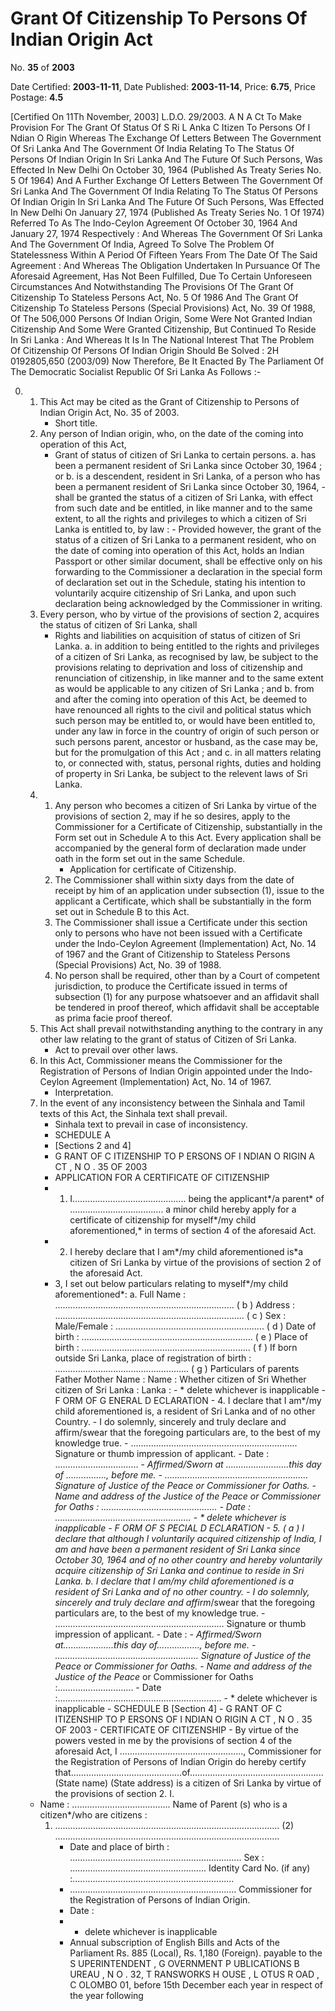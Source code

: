 # Grant Of Citizenship To Persons Of Indian Origin  Act

No. **35** of **2003**

Date Certified: **2003-11-11**, Date Published: **2003-11-14**, Price: **6.75**, Price Postage: **4.5**

[Certified On 11Th November, 2003]
L.D.O. 29/2003.
A N  A Ct   To   Make   Provision   For   The   Grant   Of   Status   Of  S Ri  L Anka C Itizen   To   Persons   Of  I Ndian  O Rigin
Whereas The Exchange Of Letters Between The Government Of Sri Lanka And The Government Of India Relating To The Status Of Persons Of Indian Origin In Sri Lanka And The Future Of Such Persons, Was Effected In New Delhi On October 30, 1964 (Published As Treaty Series No. 5 Of 1964) And A Further Exchange Of Letters Between The Government Of Sri Lanka And The Government Of India Relating To The Status Of Persons Of Indian Origin In Sri Lanka And The Future Of Such Persons, Was Effected In New Delhi On January 27, 1974 (Published As Treaty Series No. 1 Of 1974) Referred To As The Indo-Ceylon Agreement Of October 30, 1964 And January 27, 1974 Respectively :
And Whereas The Government Of Sri Lanka And The Government Of India, Agreed To Solve The Problem Of Statelessness Within A Period Of Fifteen Years From The Date Of The Said Agreement  :
And Whereas The Obligation Undertaken In Pursuance Of The Aforesaid Agreement, Has Not Been Fulfilled, Due To Certain Unforeseen Circumstances And Notwithstanding The Provisions Of The Grant Of Citizenship To Stateless Persons Act, No. 5 Of 1986 And The Grant Of Citizenship To Stateless Persons (Special Provisions) Act, No. 39 Of 1988, Of The 506,000 Persons Of Indian Origin, Some Were Not Granted Indian Citizenship And Some Were Granted Citizenship, But Continued To Reside In Sri Lanka :
And Whereas It Is In The National Interest That The Problem Of Citizenship Of Persons Of Indian Origin Should Be Solved :
2H 0192805,650 (2003/09)
Now Therefore, Be It Enacted By The Parliament Of The Democratic Socialist Republic Of Sri Lanka As Follows :-

0. 
    1. This Act may be cited as the Grant of Citizenship to Persons of Indian Origin Act, No.  35   of 2003.
        - Short title.
    2. Any person of Indian origin, who, on the date of the coming into operation of this Act,
        - Grant of status of citizen of Sri Lanka to certain persons.
            a. has been a permanent resident of Sri Lanka since October 30, 1964 ; or
            b. is a descendent, resident in Sri Lanka, of a person who has been a permanent resident of Sri Lanka since October 30, 1964,
                - shall be granted the status of a citizen of Sri Lanka, with effect from such date and be entitled, in like manner and to the same extent, to all the rights and privileges to which a citizen of Sri Lanka is entitled to, by law :
                - Provided however, the grant of the status of a citizen of Sri Lanka to a permanent resident, who on the date of coming into operation of this Act, holds an Indian Passport or other similar document, shall be effective only on his forwarding to the Commissioner a declaration in the special form of declaration set out in the Schedule, stating his intention to voluntarily acquire citizenship of Sri Lanka, and upon such declaration being acknowledged by the Commissioner in writing.
    3. Every person, who by virtue of the provisions of section 2, acquires the status of citizen of Sri Lanka, shall
        - Rights and liabilities on acquisition of status of citizen of Sri Lanka.
            a. in addition to being entitled to the rights and privileges of a citizen of Sri Lanka, as recognised by law, be subject to the provisions relating to deprivation and loss of citizenship and renunciation of citizenship, in like manner and to the same extent as would be applicable to any citizen of Sri Lanka ; and
            b. from and after the coming into operation of this Act, be deemed to have renounced all rights to the civil and political status which such person may be entitled to, or would have been entitled to, under any law in force in the country of origin of such person or such persons parent, ancestor or husband, as the case may be, but for the promulgation of this Act ; and
            c. in all matters relating to, or connected with, status, personal rights, duties and holding of property in Sri Lanka, be subject to the relevent laws of Sri Lanka.
    4. 
        1. Any person who becomes a citizen of Sri Lanka by virtue of the provisions of section 2, may if he so desires, apply to the Commissioner for a Certificate of Citizenship, substantially in the Form set out in Schedule A to this Act. Every application shall be accompanied by the general form of declaration made under oath in the form set out in the same Schedule.
            - Application for certificate of Citizenship.
        2. The Commissioner shall within sixty days from the date of  receipt by him of an application under subsection (1), issue to the applicant a Certificate, which shall be substantially in the form set out in Schedule B to this Act.
        3. The Commissioner shall issue a Certificate under this section only to persons who have not been issued with a Certificate under the Indo-Ceylon Agreement (Implementation) Act, No. 14 of 1967 and the Grant of Citizenship to Stateless Persons (Special Provisions) Act, No. 39 of 1988.
        4. No person shall be required, other than by a Court of competent jurisdiction, to produce the Certificate issued in terms of subsection (1) for any purpose whatsoever and an affidavit shall be tendered in proof  thereof, which affidavit shall be acceptable as  prima facie  proof thereof.
    5. This Act shall prevail notwithstanding anything to the contrary in any other law relating to the grant of status of Citizen of Sri Lanka.
        - Act to prevail over other laws.
    6. In this Act, Commissioner means the Commissioner for the Registration of Persons of Indian Origin appointed under the Indo-Ceylon Agreement (Implementation) Act, No. 14 of 1967.
        - Interpretation.
    7. In the event of any inconsistency between the Sinhala and Tamil texts of this Act, the Sinhala text shall prevail.
        - Sinhala text to prevail in case of inconsistency.
        - SCHEDULE  A
        - [Sections 2 and 4]
        - G RANT   OF  C ITIZENSHIP   TO  P ERSONS   OF  I NDIAN  O RIGIN  A CT , N O . 35    OF  2003
        - APPLICATION   FOR   A   CERTIFICATE   OF   CITIZENSHIP
        - 1. I............................................. being the applicant*/a parent* of ..................................... a minor child hereby apply for a certificate of citizenship for myself*/my child aforementioned,* in terms of section 4 of the aforesaid Act.
        - 2. I hereby declare that I am*/my child aforementioned is*a citizen of Sri Lanka by virtue of the provisions of section 2 of the aforesaid Act.
        - 3, I set out below particulars relating to myself*/my child aforementioned*:
            a. Full Name : ....................................................................... ( b ) Address : ........................................................................... ( c ) Sex : Male/Female : ........................................................... ( d ) Date of birth : .................................................................... ( e ) Place of birth : ................................................................... ( f ) If born outside Sri Lanka, place of registration of birth : ..................................................... ( g ) Particulars of parents Father Mother Name : Name : Whether citizen of Sri Whether citizen of Sri Lanka :  Lanka :
                - * delete whichever is inapplicable
                - F ORM    OF   G ENERAL   D ECLARATION
                - 4. I declare that I am*/my child aforementioned is, a resident of Sri Lanka and of no other Country.
                - I do solemnly, sincerely and truly declare and affirm/swear that the foregoing particulars are, to the best of my knowledge true.
                - .................................................................. Signature or thumb impression of applicant.
                - Date : .................................
                - *Affirmed/*Sworn at .........................this day of ................, before me.
                - ......................................................... Signature of Justice of the Peace or Commissioner for Oaths.
                - Name and address of the Justice of the Peace or Commissioner for Oaths : ..............................................
                - Date : ......................................................
                - * delete whichever is inapplicable
                - F ORM    OF   S PECIAL   D ECLARATION
                - 5. ( a ) I declare that although I voluntarily acquired citizenship of India, I am and have been a permanent resident of Sri Lanka since October 30, 1964 and of no other country and hereby voluntarily acquire citizenship of Sri Lanka and continue to reside in Sri Lanka.
            b. I declare that I am*/my child aforementioned is a resident of Sri Lanka and of no other country.
                - I do solemnly, sincerely and truly declare and affirm*/swear that the foregoing particulars are, to the best of my knowledge true.
                - ................................................................... Signature or thumb impression of applicant.
                - Date :
                - *Affirmed/*Sworn at....................this day of................., before me.
                - ......................................................... Signature of Justice of the Peace* or Commissioner for Oaths.
                - Name and address of the Justice of the Peace* or Commissioner for Oaths :..............................
                - Date :.................................................................
                - * delete whichever is inapplicable
                - SCHEDULE B                                                                          [Section 4]
                - G RANT   OF  C ITIZENSHIP   TO  P ERSONS   OF  I NDIAN  O RIGIN  A CT , N O . 35  OF  2003
                - CERTIFICATE    OF    CITIZENSHIP
                - By virtue of the powers vested in me by the provisions of section 4 of the aforesaid Act, I ................................................., Commissioner for the Registration of Persons of Indian Origin do hereby certify that............................................of.....................................................            (State name)                                     (State address) is a citizen of Sri Lanka by virtue of the provisions of section 2.
I. 
    - Name : ....................................... Name of Parent (s) who is a citizen*/who are citizens :
        1. ......................................................................................... (2) .........................................................................................
            - Date and place of birth : .................................................................... Sex : ...................................................... Identity Card No. (if any) :................................................................
            - .................................................................. Commissioner for the Registration of Persons of Indian Origin.
            - Date :
            - * delete whichever is inapplicable
            - Annual subscription of English Bills and Acts of the Parliament Rs. 885 (Local), Rs. 1,180 (Foreign). payable to the S UPERINTENDENT , G OVERNMENT  P UBLICATIONS  B UREAU , N O . 32, T RANSWORKS H OUSE , L OTUS  R OAD , C OLOMBO  01, before 15th December each year in respect of the year following
